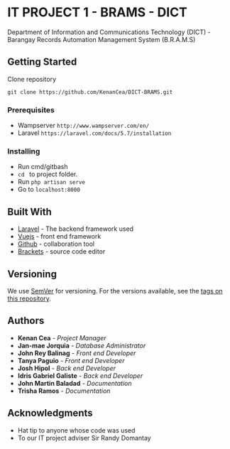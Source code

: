 # IT PROJECT 1 - BRAMS - DICT

Department of Information and Communications Technology (DICT) - Barangay Records Automation Management System (B.R.A.M.S)

## Getting Started

Clone repository

```
git clone https://github.com/KenanCea/DICT-BRAMS.git
```

### Prerequisites
* Wampserver ` http://www.wampserver.com/en/ `
* Laravel ` https://laravel.com/docs/5.7/installation `

### Installing
* Run cmd/gitbash
* `cd ` to project folder. 
* Run ` php artisan serve `
* Go to ` localhost:8000 `

## Built With

* [Laravel](http://www.dropwizard.io/1.0.2/docs/) - The backend framework used
* [Vuejs](https://maven.apache.org/) - front end framework
* [Github](https://rometools.github.io/rome/) - collaboration tool
* [Brackets](https://rometools.github.io/rome/) - source code editor

## Versioning

We use [SemVer](http://semver.org/) for versioning. For the versions available, see the [tags on this repository](https://github.com/KenanCea/DICT-BRAMS/releases). 

## Authors

* **Kenan Cea** - *Project Manager*
* **Jan-mae Jorquia** - *Database Administrator*
* **John Rey Balinag** - *Front end Developer*
* **Tanya Paguio** - *Front end Developer*
* **Josh Hipol** - *Back end Developer*
* **Idris Gabriel Galiste** - *Back end Developer*
* **John Martin Baladad** - *Documentation*
* **Trisha Ramos** - *Documentation*

## Acknowledgments

* Hat tip to anyone whose code was used
* To our IT project adviser Sir Randy Domantay
